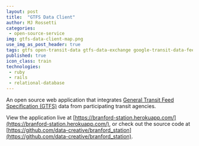 ```yaml
---
layout: post
title:  "GTFS Data Client"
author: MJ Rossetti
categories:
 - open-source-service
img: gtfs-data-client-map.png
use_img_as_post_header: true
tags: gtfs open-transit-data gtfs-data-exchange google-transit-data-feed
published: true
icon_class: train
technologies:
 - ruby
 - rails
 - relational-database
---
```


<!--
![A screenshot of a web application depicting information tables and a map.](/assets/images/gtfs-data-client.png "App screenshot")
-->

An open source web application that integrates
 [General Transit Feed Specification (GTFS)](https://developers.google.com/transit/gtfs/)
 data from participating transit agencies.

View the application live at [https://branford-station.herokuapp.com/](https://branford-station.herokuapp.com/),
 or check out the source code at [https://github.com/data-creative/branford_station](https://github.com/data-creative/branford_station).
